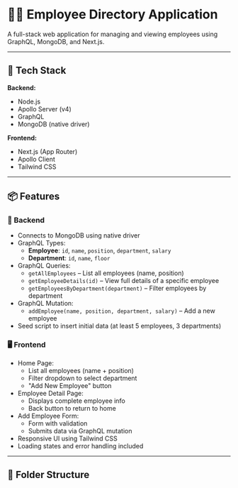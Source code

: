 # 🧑‍💼 Employee Directory Application

A full-stack web application for managing and viewing employees using GraphQL, MongoDB, and Next.js.

---

## 🚀 Tech Stack

**Backend:**
- Node.js
- Apollo Server (v4)
- GraphQL
- MongoDB (native driver)

**Frontend:**
- Next.js (App Router)
- Apollo Client
- Tailwind CSS

---

## 📦 Features

### 🔧 Backend
- Connects to MongoDB using native driver
- GraphQL Types:
  - **Employee**: `id`, `name`, `position`, `department`, `salary`
  - **Department**: `id`, `name`, `floor`
- GraphQL Queries:
  - `getAllEmployees` – List all employees (name, position)
  - `getEmployeeDetails(id)` – View full details of a specific employee
  - `getEmployeesByDepartment(department)` – Filter employees by department
- GraphQL Mutation:
  - `addEmployee(name, position, department, salary)` – Add a new employee
- Seed script to insert initial data (at least 5 employees, 3 departments)

### 🖥️ Frontend
- Home Page:
  - List all employees (name + position)
  - Filter dropdown to select department
  - "Add New Employee" button
- Employee Detail Page:
  - Displays complete employee info
  - Back button to return to home
- Add Employee Form:
  - Form with validation
  - Submits data via GraphQL mutation
- Responsive UI using Tailwind CSS
- Loading states and error handling included

---

## 🔗 Folder Structure

